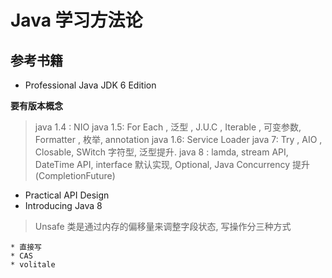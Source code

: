 # Java 学习方法论

## 参考书籍

* Professional Java JDK 6 Edition

**要有版本概念**

> java 1.4 : NIO
> java 1.5: For Each , 泛型 , J.U.C , Iterable<T> , 可变参数, Formatter , 枚举, annotation
> java 1.6: Service Loader
> java 7: Try , AIO , Closable, SWitch 字符型, 泛型提升.
> java 8 : lamda, stream API, DateTime API, interface 默认实现, Optional, Java Concurrency 提升(CompletionFuture)

* Practical API Design
* Introducing Java 8

> Unsafe 类是通过内存的偏移量来调整字段状态, 写操作分三种方式

    * 直接写
    * CAS
    * volitale